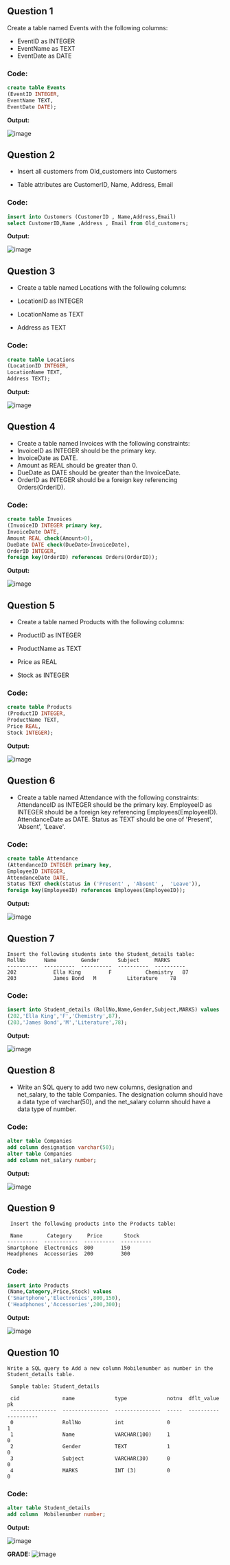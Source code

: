 **Question 1**
--
Create a table named Events with the following columns:

- EventID as INTEGER
- EventName as TEXT
- EventDate as DATE
### Code:
```sql
create table Events
(EventID INTEGER,
EventName TEXT,
EventDate DATE);
```

**Output:**

![image](https://github.com/user-attachments/assets/efd719e3-ec81-4b6e-b3d5-7747219fbfc4)


**Question 2**
---
- Insert all customers from Old_customers into Customers

- Table attributes are CustomerID, Name, Address, Email
### Code:
```sql
insert into Customers (CustomerID , Name,Address,Email)
select CustomerID,Name ,Address , Email from Old_customers;
```

**Output:**

![image](https://github.com/user-attachments/assets/c25f78f4-b6c3-47a7-832b-c51ccb7d361e)

**Question 3**
---
- Create a table named Locations with the following columns:

- LocationID as INTEGER
- LocationName as TEXT
- Address as TEXT
### Code:
```sql
create table Locations
(LocationID INTEGER,
LocationName TEXT,
Address TEXT);
```

**Output:**

![image](https://github.com/user-attachments/assets/4fe5e477-db2f-4a54-b61d-f5b84c00c9c3)


**Question 4**
---
- Create a table named Invoices with the following constraints:
- InvoiceID as INTEGER should be the primary key.
- InvoiceDate as DATE.
- Amount as REAL should be greater than 0.
- DueDate as DATE should be greater than the InvoiceDate.
- OrderID as INTEGER should be a foreign key referencing Orders(OrderID).
### Code:
```sql
create table Invoices
(InvoiceID INTEGER primary key,
InvoiceDate DATE,
Amount REAL check(Amount>0),
DueDate DATE check(DueDate>InvoiceDate),
OrderID INTEGER,
foreign key(OrderID) references Orders(OrderID));
```

**Output:**

![image](https://github.com/user-attachments/assets/a05fed85-bff0-4886-9aca-4e4ae7104b29)


**Question 5**
---
- Create a table named Products with the following columns:

- ProductID as INTEGER
- ProductName as TEXT
- Price as REAL
- Stock as INTEGER
### Code:
```sql
create table Products
(ProductID INTEGER,
ProductName TEXT,
Price REAL,
Stock INTEGER);
```

**Output:**

![image](https://github.com/user-attachments/assets/b3f61aba-b15b-46f3-9f94-37d17a88ba3e)



**Question 6**
---
- Create a table named Attendance with the following constraints:
AttendanceID as INTEGER should be the primary key.
EmployeeID as INTEGER should be a foreign key referencing Employees(EmployeeID).
AttendanceDate as DATE.
Status as TEXT should be one of 'Present', 'Absent', 'Leave'.
### Code:
```sql
create table Attendance
(AttendanceID INTEGER primary key,
EmployeeID INTEGER,
AttendanceDate DATE,
Status TEXT check(status in ('Present' , 'Absent' ,  'Leave')),
foreign key(EmployeeID) references Employees(EmployeeID));
```

**Output:**

![image](https://github.com/user-attachments/assets/882cb770-ef5c-4491-8dad-c9106979ad76)


**Question 7**
---
```
Insert the following students into the Student_details table:
RollNo      Name        Gender      Subject     MARKS
----------  ----------  ----------  ----------  ----------
202            Ella King         F           Chemistry   87
203            James Bond   M          Literature    78
```
### Code:
```sql
insert into Student_details (RollNo,Name,Gender,Subject,MARKS) values
(202,'Ella King','F','Chemistry',87),
(203,'James Bond','M','Literature',78);
```

**Output:**

![image](https://github.com/user-attachments/assets/f40090a0-04a9-48af-a8e2-40a8132165dd)


**Question 8**
---
- Write an SQL query to add two new columns, designation and net_salary, to the table Companies. The designation column should have a data type of varchar(50), and the net_salary column should have a data type of number.
### Code:
```sql
alter table Companies
add column designation varchar(50);
alter table Companies
add column net_salary number;

```

**Output:**

![image](https://github.com/user-attachments/assets/e5369b52-585f-4c89-bc61-6613b09c15be)


**Question 9**
---
```
 Insert the following products into the Products table:

 Name        Category     Price       Stock
----------  -----------  ----------  ----------
Smartphone  Electronics  800         150
Headphones  Accessories  200         300
```
### Code:
```sql
insert into Products
(Name,Category,Price,Stock) values
('Smartphone','Electronics',800,150),
('Headphones','Accessories',200,300);
```

**Output:**

![image](https://github.com/user-attachments/assets/b25bfcd5-2cb9-4150-82ce-768605f82cc3)


**Question 10**
---
```
Write a SQL query to Add a new column Mobilenumber as number in the Student_details table.

 Sample table: Student_details

 cid              name             type             notnu  dflt_value  pk
 ---------------  ---------------  ---------------  -----  ----------  ----------
 0                RollNo           int              0                  1
 1                Name             VARCHAR(100)     1                  0
 2                Gender           TEXT             1                  0
 3                Subject          VARCHAR(30)      0                  0
 4                MARKS            INT (3)          0                  0

```
### Code:
```sql
alter table Student_details
add column  Mobilenumber number; 
```

**Output:**

![image](https://github.com/user-attachments/assets/ab702d54-ed70-40da-988f-e0cf946ed1ae)


**GRADE:**
![image](https://github.com/user-attachments/assets/7d67df86-0413-4171-8c2a-fc1b27adf36b)

